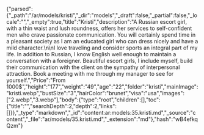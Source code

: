 {"parsed":{"_path":"/ar/models/kristi","_dir":"models","_draft":false,"_partial":false,"_locale":"","_empty":true,"title":"Kristi","description":"A Russian escort girl, with a thin waist and lush roundness, offers her services to self-confident men who crave passionate communication. You will certainly spend time in a pleasant society as I am an educated girl who can dress nicely and have a mild character.\n\nI love traveling and consider sports an integral part of my life. In addition to Russian, I know English well enough to maintain a conversation with a foreigner. Beautiful escort girls, I include myself, build their communication with the client on the sympathy of interpersonal attraction. Book a meeting with me through my manager to see for yourself.","Price":"From 1000$","height":"177","weight":"49","age":"22","folder":"kristi","mainImage":"kristi.webp","bustSize":"3","hairColor":"brunet","visa":"usa","images":["2.webp","3.webp"],"body":{"type":"root","children":[],"toc":{"title":"","searchDepth":2,"depth":2,"links":[]}},"_type":"markdown","_id":"content:ar:models:35.kristi.md","_source":"content","_file":"ar/models/35.kristi.md","_extension":"md"},"hash":"wB4efkqQzm"}